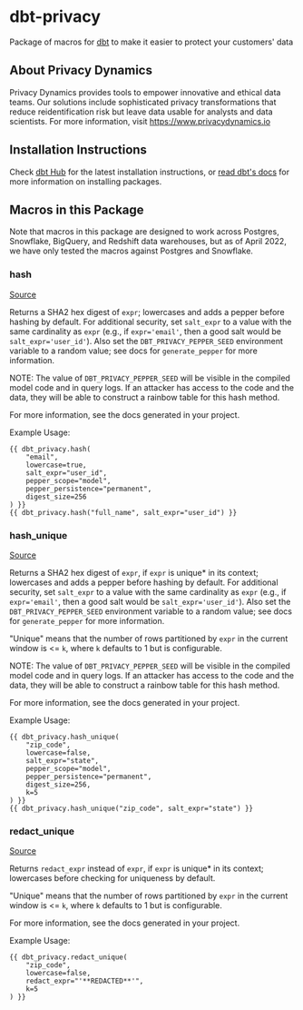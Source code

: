 # dbt-privacy
Package of macros for [dbt](https://github.com/dbt-labs/dbt) to make it easier to protect your customers' data

## About Privacy Dynamics
Privacy Dynamics provides tools to empower innovative and ethical data teams. Our solutions include sophisticated privacy transformations that reduce reidentification risk but leave data usable for analysts and data scientists. For more information, visit https://www.privacydynamics.io

## Installation Instructions
Check [dbt Hub](https://hub.getdbt.com/pvcy/dbt_privacy/latest/) for
the latest installation instructions, or [read dbt's docs](https://docs.getdbt.com/docs/package-management)
for more information on installing packages.

## Macros in this Package
Note that macros in this package are designed to work across Postgres, Snowflake, BigQuery, and Redshift data warehouses, but as of April 2022, we have only tested the macros against Postgres and Snowflake.

### hash
[Source](macros/hash.sql)

Returns a SHA2 hex digest of `expr`; lowercases and adds a pepper before
hashing by default. For additional security, set `salt_expr` to a value
with the same cardinality as `expr` (e.g., if `expr='email'`, then a 
good salt would be `salt_expr='user_id'`). Also set the 
`DBT_PRIVACY_PEPPER_SEED` environment variable to a random value; 
see docs for `generate_pepper` for more information.

NOTE: The value of `DBT_PRIVACY_PEPPER_SEED` will be visible in the compiled 
model code and in query logs. If an attacker has access to the code and the
data, they will be able to construct a rainbow table for this hash method.

For more information, see the docs generated in your project.

Example Usage:
```
{{ dbt_privacy.hash(
    "email",
    lowercase=true,
    salt_expr="user_id",
    pepper_scope="model",
    pepper_persistence="permanent",
    digest_size=256
) }}
{{ dbt_privacy.hash("full_name", salt_expr="user_id") }}
```

### hash_unique
[Source](macros/hash_unique.sql)

Returns a SHA2 hex digest of `expr`, if `expr` is unique* in its context; 
lowercases and adds a pepper before
hashing by default. For additional security, set `salt_expr` to a value
with the same cardinality as `expr` (e.g., if `expr='email'`, then a 
good salt would be `salt_expr='user_id'`). Also set the 
`DBT_PRIVACY_PEPPER_SEED` environment variable to a random value; 
see docs for `generate_pepper` for more information.

"Unique" means that the number of rows partitioned by `expr` in the 
current window is <= `k`, where `k` defaults to 1 but is configurable.

NOTE: The value of `DBT_PRIVACY_PEPPER_SEED` will be visible in the compiled 
model code and in query logs. If an attacker has access to the code and the
data, they will be able to construct a rainbow table for this hash method.

For more information, see the docs generated in your project.

Example Usage:
```
{{ dbt_privacy.hash_unique(
    "zip_code",
    lowercase=false,
    salt_expr="state",
    pepper_scope="model",
    pepper_persistence="permanent",
    digest_size=256,
    k=5
) }}
{{ dbt_privacy.hash_unique("zip_code", salt_expr="state") }}
```

### redact_unique
[Source](macros/redact_unique.sql)

Returns `redact_expr` instead of `expr`, if `expr` is unique* in its context;
lowercases before checking for uniqueness by default.

"Unique" means that the number of rows partitioned by `expr` in the 
current window is <= `k`, where `k` defaults to 1 but is configurable.

For more information, see the docs generated in your project.

Example Usage:
```
{{ dbt_privacy.redact_unique(
    "zip_code", 
    lowercase=false, 
    redact_expr="'**REDACTED**'", 
    k=5
) }}
```